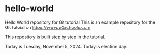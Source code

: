 # hello-world

Hello World repository for Git tutorial
This is an example repository for the Git tutoial on <https://www.w3schools.com>

This repository is built step by step in the tutorial.

Today is Tuesday, November 5, 2024. Today is election day.

